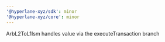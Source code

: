 ```yaml
---
'@hyperlane-xyz/sdk': minor
'@hyperlane-xyz/core': minor
---
```


ArbL2ToL1Ism handles value via the executeTransaction branch
